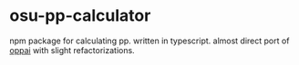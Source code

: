 # osu-pp-calculator

npm package for calculating pp. written in typescript. almost direct port of [oppai](https://github.com/Francesco149/oppai) with slight refactorizations.